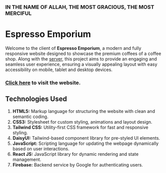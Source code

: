 ### IN THE NAME OF ALLAH, THE MOST GRACIOUS, THE MOST MERCIFUL

# Espresso Emporium

Welcome to the client of **Espresso Emporium**, a modern and fully responsive website designed to showcase the premium coffees of a coffee shop. Along with the [server](https://github.com/Sajjad1007/espresso-emporium-server), this project aims to provide an engaging and seamless user experience, ensuring a visually appealing layout with easy accessibility on mobile, tablet and desktop devices.

### [Click here](https://espresso-emporium-d2ea2.web.app/) to visit the website.

## Technologies Used

1. **HTML5:** Markup language for structuring the website with clean and semantic coding.
2. **CSS3:** Stylesheet for custom styling, animations and layout design.
3. **Tailwind CSS:** Utility-first CSS framework for fast and responsive styling.
4. **DaisyUI:** Tailwind-based component library for pre-styled UI elements.
5. **JavaScript:** Scripting language for updating the webpage dynamically based on user interactions.
6. **React JS:** JavaScript library for dynamic rendering and state management.
7. **Firebase:** Backend service by Google for authenticating users.

